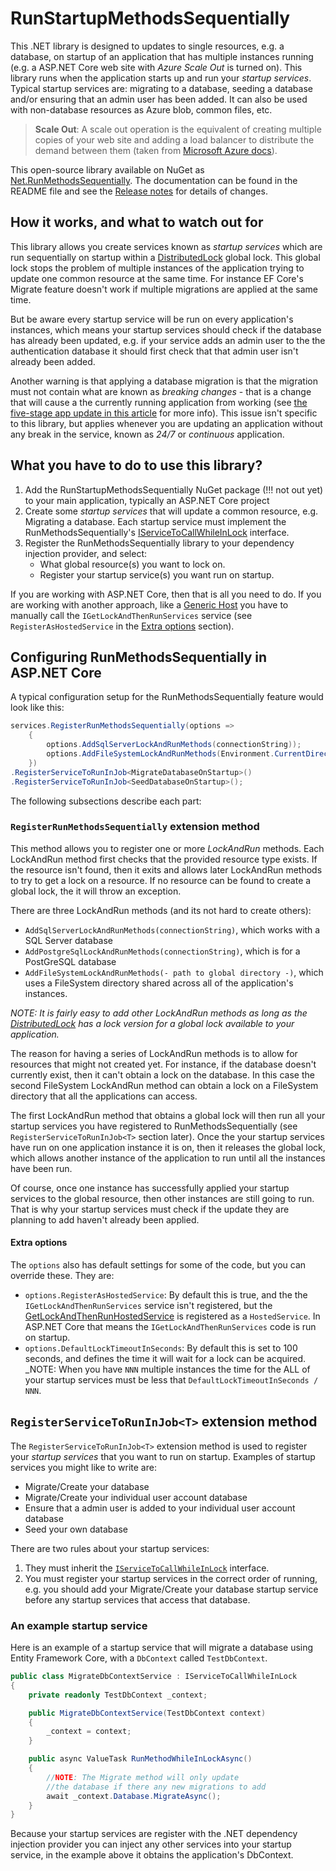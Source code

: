 # RunStartupMethodsSequentially

This .NET library is designed to updates to single resources, e.g. a database, on startup of an application that has multiple instances running (e.g. a ASP.NET Core web site with _Azure Scale Out_ is turned on). This library runs when the application starts up and run your _startup services_. Typical startup services are: migrating to a database, seeding a database and/or ensuring that an admin user has been added. It can also be used with non-database resources as Azure blob, common files, etc.

> **Scale Out**: A scale out operation is the equivalent of creating multiple copies of your web site and adding a load balancer to distribute the demand  between them (taken from [Microsoft Azure docs](https://azure.microsoft.com/en-gb/blog/scaling-up-and-scaling-out-in-windows-azure-web-sites/)).

This open-source library available on NuGet as [Net.RunMethodsSequentially](https://www.nuget.org/packages/Net.RunMethodsSequentially). The documentation can be found in the README file and see the [Release notes](https://github.com/JonPSmith/RunStartupMethodsSequentially/blob/main/ReleaseNotes.md) for details of changes.

## How it works, and what to watch out for

This library allows you create services known as _startup services_ which are run sequentially on startup within a [DistributedLock](https://github.com/madelson/DistributedLock) global lock. This global lock stops the problem of multiple instances of the application trying to update one common resource at the same time. For instance  EF Core's Migrate feature doesn't work if multiple migrations are applied at the same time.

But be aware every startup service will be run on every application's instances, which means your startup services should check if the database has already been updated, e.g. if your service adds an admin user to the the authentication database it should first check that that admin user isn't already been added.

Another warning is that applying a database migration is that the migration must not contain what are known as _breaking changes_ - that is a change that will cause a the currently running application from working (see [the five-stage app update in this article](https://www.thereformedprogrammer.net/handling-entity-framework-core-database-migrations-in-production-part-2/) for more info). This issue isn't specific to this library, but applies whenever you are updating an application without any break in the service, known as _24/7_ or _continuous_ application.

## What you have to do to use this library?

1. Add the RunStartupMethodsSequentially NuGet package (!!! not out yet) to your main application, typically an ASP.NET Core project
2. Create some _startup services_ that will update a common resource, e.g. Migrating a database. Each startup service must implement the RunMethodsSequentially's [IServiceToCallWhileInLock](https://github.com/JonPSmith/RunStartupMethodsSequentially/blob/main/RunMethodsSequentially/IServiceToCallWhileInLock.cs) interface.
3. Register the RunMethodsSequentially library to your dependency injection provider, and select:
   - What global resource(s) you want to lock on.
   - Register your startup service(s) you want run on startup.

If you are working with ASP.NET Core, then that is all you need to do. If you are working with another approach, like a [Generic Host](https://docs.microsoft.com/en-us/aspnet/core/fundamentals/host/generic-host) you have to manually call the `IGetLockAndThenRunServices` service (see `RegisterAsHostedService` in the [Extra options](https://github.com/JonPSmith/RunStartupMethodsSequentially#extra-options) section).

## Configuring RunMethodsSequentially in ASP.NET Core

A typical configuration setup for the RunMethodsSequentially feature would look like this:

```c#
services.RegisterRunMethodsSequentially(options =>
    {
        options.AddSqlServerLockAndRunMethods(connectionString));
        options.AddFileSystemLockAndRunMethods(Environment.CurrentDirectory);
    })
.RegisterServiceToRunInJob<MigrateDatabaseOnStartup>()
.RegisterServiceToRunInJob<SeedDatabaseOnStartup>();
```

The following subsections describe each part:

### `RegisterRunMethodsSequentially` extension method

This method allows you to register one or more _LockAndRun_ methods. Each LockAndRun method first checks that the provided resource type exists. If the resource isn't found, then it exits and allows later LockAndRun methods to try to get a lock on a resource. If no resource can be found to create a global lock, the it will throw an exception.

There are three LockAndRun methods (and its not hard to create others):

- `AddSqlServerLockAndRunMethods(connectionString)`, which works with a SQL Server database
- `AddPostgreSqlLockAndRunMethods(connectionString)`, which is for a PostGreSQL database
- `AddFileSystemLockAndRunMethods(- path to global directory -)`, which uses a FileSystem directory shared across all of the application's instances.

_NOTE: It is fairly easy to add other LockAndRun methods as long as the [DistributedLock](https://github.com/madelson/DistributedLock) has a lock version for a global lock available to your application._

The reason for having a series of LockAndRun methods is to allow for resources that might not created yet. For instance, if the database doesn't currently exist, then it can't obtain a lock on the database. In this case the second FileSystem LockAndRun method can obtain a lock on a FileSystem directory that all the applications can access. 

The first LockAndRun method that obtains a global lock will then run all your startup services you have registered to RunMethodsSequentially (see `RegisterServiceToRunInJob<T>` section later). Once the your startup services have run on one application instance it is on, then it releases the global lock, which allows another instance of the application to run until all the instances have been run.

Of course, once one instance has successfully applied your startup services to the global resource, then other instances are still going to run. That is why your startup services must check if the update they are planning to add haven't already been applied.

#### Extra options

The `options` also has default settings for some of the code, but you can override these. They are:

- `options.RegisterAsHostedService`: By default this is true, and the the `IGetLockAndThenRunServices` service isn't registered, but the [GetLockAndThenRunHostedService](https://github.com/JonPSmith/RunStartupMethodsSequentially/blob/main/RunMethodsSequentially/LockAndRunCode/GetLockAndThenRunHostedService.cs) is registered as a `HostedService`. In ASP.NET Core that means the `IGetLockAndThenRunServices` code is run on startup.
- `options.DefaultLockTimeoutInSeconds`: By default this is set to 100 seconds, and defines the time it will wait for a lock can be acquired. _NOTE: When you have `NNN` multiple instances the time for the ALL of your startup services must be less that `DefaultLockTimeoutInSeconds / NNN`.

## `RegisterServiceToRunInJob<T>` extension method

The `RegisterServiceToRunInJob<T>` extension method is used to register your _startup services_ that you want to run on startup. Examples of startup services you might like to write are:

- Migrate/Create your database
- Migrate/Create your individual user account database
- Ensure that a admin user is added to your individual user account database
- Seed your own database

There are two rules about your startup services:

1. They must inherit the [`IServiceToCallWhileInLock`](https://github.com/JonPSmith/RunStartupMethodsSequentially/blob/main/RunMethodsSequentially/IServiceToCallWhileInLock.cs) interface.
2. You must register your startup services in the correct order of running, e.g. you should add your Migrate/Create your database startup service before any startup services that access that database.

### An example startup service

Here is an example of a startup service that will migrate a database using Entity Framework Core, with a `DbContext` called `TestDbContext`.

```c#
public class MigrateDbContextService : IServiceToCallWhileInLock
{
    private readonly TestDbContext _context;

    public MigrateDbContextService(TestDbContext context)
    {
        _context = context;
    }

    public async ValueTask RunMethodWhileInLockAsync()
    {
        //NOTE: The Migrate method will only update 
        //the database if there any new migrations to add
        await _context.Database.MigrateAsync();
    }
}
```

Because your startup services are register with the .NET dependency injection provider you can inject any other services into your startup service, in the example above it obtains the application's DbContext.

